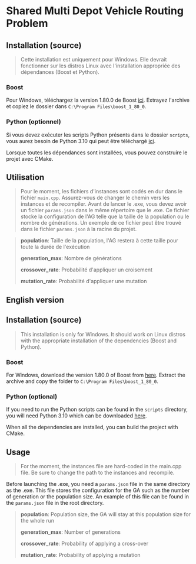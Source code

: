 # Shared Multi Depot Vehicle Routing Problem
## Installation (source)
> Cette installation est uniquement pour Windows. Elle devrait fonctionner sur les distros Linux avec l'installation
> appropriée des dépendances (Boost et Python).

### Boost
Pour Windows, téléchargez la version 1.80.0 de Boost [ici](https://www.boost.org/users/history/version_1_80_0.html). Extrayez l'archive et copiez le dossier dans `C:\Program Files\boost_1_80_0`.

### Python (optionnel)
Si vous devez exécuter les scripts Python présents dans le dossier `scripts`, vous aurez besoin de Python 3.10 qui
peut être téléchargé [ici](https://www.python.org/downloads/release/python-3109/).

Lorsque toutes les dépendances sont installées, vous pouvez construire le projet avec CMake.

## Utilisation
> Pour le moment, les fichiers d'instances sont codés en dur dans le fichier `main.cpp`. Assurez-vous de changer le chemin vers les instances et de recompiler.
Avant de lancer le .exe, vous devez avoir un fichier `params.json` dans le même répertoire que le .exe. 
Ce fichier stocke la configuration de l'AG telle que la taille de la population ou le nombre de générations.
Un exemple de ce fichier peut être trouvé dans le fichier `params.json` à la racine du projet.

> **population**: Taille de la population, l'AG restera à cette taille pour toute la durée de l'exécution
> 
> **generation_max**: Nombre de générations
>
> **crossover_rate**: Probabilité d'appliquer un croisement
> 
> **mutation_rate**:  Probabilité d'appliquer une mutation


## English version
## Installation (source)
> This installation is only for Windows. It should work on Linux distros with the appropriate installation
> of the dependencies (Boost and Python).
> 
### Boost
For Windows, download the version 1.80.0 of Boost from [here](https://www.boost.org/users/history/version_1_80_0.html). Extract the archive and copy the folder to `C:\Program Files\boost_1_80_0`.

### Python (optional)
If you need to run the Python scripts can be found in the `scripts` directory, you will need Python 3.10 which
can be downloaded [here](https://www.python.org/downloads/release/python-3109/).

When all the dependencies are installed, you can build the project with CMake.

## Usage
> For the moment, the instances file are hard-coded in the main.cpp file. Be sure to change the path to the instances and recompile.

Before launching the .exe, you need a `params.json` file in the same directory as the .exe. 
This file stores the configuration for the GA such as the number of generation or the population size.
An example of this file can be found in the `params.json` file in the root directory.
>
> **population**: Population size, the GA will stay at this population size for the whole run
> 
> **generation_max**: Number of generations
>
> **crossover_rate**: Probability of applying a cross-over
> 
> **mutation_rate**:  Probability of applying a mutation

